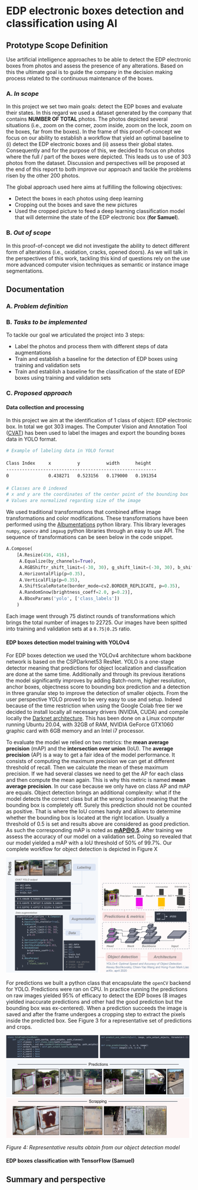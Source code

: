 # EDP electronic boxes detection and classification using AI



## Prototype Scope Definition

Use artificial intelligence approaches to be able to detect the EDP electronic boxes from photos and assess the presence of any alterations. Based on this the ultimate goal is to guide the company in the decision making process related to the continuous maintenance of the boxes. 

### A. *In scope*

In this project we set two main goals: detect the EDP boxes and evaluate their states. In this regard we used a dataset generated by the company that contains **NUMBER OF TOTAL** photos. The photos depicted several situations (i.e., zoom on the corner, zoom inside, zoom on the lock, zoom on the boxes, far from the boxes). In the frame of this proof-of-concept we focus on our ability to establish a workflow that yield an optimal baseline to (i) detect the EDP electronic boxes and (ii) assess their global states. Consequently and for the purpose of this, we decided to focus on photos where the full / part of the boxes were depicted. This leads us to use of 303 photos from the dataset. Discussion and perspectives will be proposed at the end of this report to both improve our approach and tackle the problems risen by the other 200 photos.

The global approach used here aims at fulfilling the following objectives:

- Detect the boxes in each photos using deep learning
- Cropping out the boxes and save the new pictures
- Used the cropped picture to feed a deep learning classification model that will determine the state of the EDP electronic box (**for Samuel**).

### B. *Out of scope*

In this proof-of-concept we did not investigate the ability to detect different form of alterations (i.e., oxidation, cracks, opened doors). As we will talk in the perspectives of this work, tackling this kind of questions rely on the use more advanced computer vision techniques as semantic or instance image segmentations.

## Documentation

### A. *Problem definition*

### B. *Tasks to be implemented*

To tackle our goal we articulated the project into 3 steps:

- Label the photos and process them with different steps of data augmentations
- Train and establish a baseline for the detection of EDP boxes using training and validation sets
- Train and establish a baseline for the classification of the state of EDP boxes using training and validation sets

### C. *Proposed approach*

#### Data collection and processing

In this project we aim at the identification of 1 class of object: EDP electronic box. In total we got 303 images. The Computer Vision and Annotation Tool ([CVAT](https://github.com/openvinotoolkit/cvat)) has been used to label the images and export the bounding boxes data in YOLO format.

```bash
# Example of labeling data in YOLO format

Class Index     x          y          width      height
---------------------------------------------------------
0   			0.438271   0.523156   0.179000   0.191354

# Classes are 0 indexed
# x and y are the coordinates of the center point of the bounding box
# Values are normalized regarding size of the image
```

We used traditional transformations that combined affine image transformations and color modifications. These transformations have been performed using the [Albumentations](https://github.com/albumentations-team/albumentations) python library. This library leverages `numpy`, `opencv` and `imgaug` python libraries through an easy to use API. The sequence of transformations can be seen below in the code snippet.

```python
A.Compose(
    [A.Resize(416, 416),
     A.Equalize(by_channels=True),
     A.RGBShiftr_shift_limit=(-30, 30), g_shift_limit=(-30, 30), b_shift_limit=(-30, 30), p=0.25),
     A.HorizontalFlip(p=0.35),
     A.VerticalFlip(p=0.35),
     A.ShiftScaleRotate(border_mode=cv2.BORDER_REPLICATE, p=0.35),
     A.RandomSnow(brightness_coeff=2.0, p=0.2)],
     A.BboxParams('yolo', ['class_labels'])
    )
```

Each image went through 75 distinct rounds of transformations which brings the total number of images to 22725. Our images have been spitted into training and validation sets at a `0.75|0.25` ratio. 

#### EDP boxes detection model training with YOLOv4

For EDP boxes detection we used the YOLOv4 architecture whom backbone network is based on the CSPDarknet53 ResNet. YOLO is a one-stage detector meaning that predictions for object localization and classification are done at the same time. Additionally and through its previous iterations the model significantly improves by adding Batch-norm, higher resolution, anchor boxes, objectness score to bounding box prediction and a detection in three granular step to improve the detection of smaller objects. From the user perspective YOLO proved to be very easy to use and setup. Indeed because of the time restriction when using the Google Colab free tier we decided to install locally all necessary drivers (NVIDIA, CUDA) and compile locally the [Darknet architecture](https://github.com/AlexeyAB/darknet). This has been done on a Linux computer running Ubuntu 20.04, with 32GB of RAM, NVIDIA GeForce GTX1060 graphic card with 6GB memory and an Intel i7 processor.

To evaluate the model we relied on two metrics: the **mean average precision** (mAP) and the **intersection over union** (IoU). The **average precision** (AP) is a way to get a fair idea of the model performance. It consists of computing the maximum precision we can get at different threshold of recall. Then we calculate the mean of these maximum precision. If we had several classes we need to get the AP for each class and then compute the mean again. This is why this metric is named **mean average precision**. In our case because we only have on class AP and mAP are equals. Object detection brings an additional complexity: what if the model detects the correct class but at the wrong location meaning that the bounding box is completely off. Surely this prediction should not be counted as positive. That is where the IoU comes handy and allows to determine whether the bounding box is located at the right location. Usually a threshold of 0.5 is set and results above are considered as good prediction. As such the corresponding mAP is noted as **mAP@0.5**. After training we assess the accuracy of our model on a validation set. Doing so revealed that our model yielded a mAP with a IoU threshold of 50% of 99.7%.  Our complete workflow for object detection is depicted in Figure X

![](assets/Picture1.png)

For predictions we built a python class that encapsulate the `openCV` backend for YOLO. Predictions were ran on CPU. In practice running the predictions on raw images yielded 95% of efficacy to detect the EDP boxes (8 images yielded inaccurate predictions and other had the good prediction but the bounding box was ex-centered). When a prediction succeeds the image is saved and after the frame undergoes a cropping step to extract the pixels inside the predicted box. See Figure 3 for a representative set of predictions and crops.

![](assets/Picture2.png)

*Figure 4: Representative results obtain from our object detection model*

#### EDP boxes classification with TensorFlow (Samuel)

## Summary and perspective


